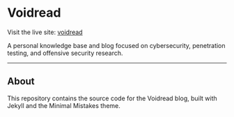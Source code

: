 # Voidread

Visit the live site: [voidread](https://shadow21ar.github.io/voidread/)

A personal knowledge base and blog focused on cybersecurity, penetration testing, and offensive security research.

---

## About

This repository contains the source code for the Voidread blog, built with Jekyll and the Minimal Mistakes theme.
